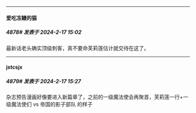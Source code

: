 
*****

####  爱吃冻鳗的猫  
##### 4878#       发表于 2024-2-17 15:02

最新话老头确实顶级刺客，真不要命芙莉莲估计就交待在这了。


*****

####  jstcsjx  
##### 4879#       发表于 2024-2-17 15:27

杂志预告漫画好像要进入新篇章了，之前的一级魔法使会再聚首，芙莉莲一行+一级魔法使们 vs 帝国的影子部队 的样子

